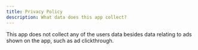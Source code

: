 ```yaml
---
title: Privacy Policy
description: What data does this app collect?
---
```

This app does not collect any of the users data besides data relating to ads shown on the app, such as ad clickthrough.
